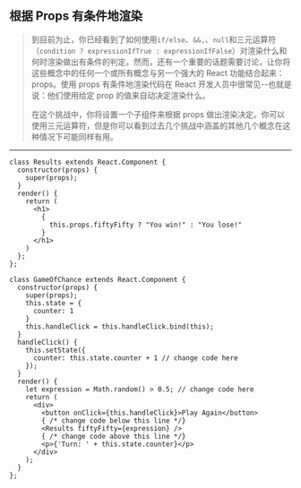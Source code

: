## 根据 Props 有条件地渲染

> 到目前为止，你已经看到了如何使用`if/else`、`&&,`、`null`和三元运算符（`condition ? expressionIfTrue : expressionIfFalse`）对渲染什么和何时渲染做出有条件的判定。然而，还有一个重要的话题需要讨论，让你将这些概念中的任何一个或所有概念与另一个强大的 React 功能结合起来：props。使用 props 有条件地渲染代码在 React 开发人员中很常见--也就是说：他们使用给定 prop 的值来自动决定渲染什么。
>
> 在这个挑战中，你将设置一个子组件来根据 props 做出渲染决定。你可以使用三元运算符，但是你可以看到过去几个挑战中涵盖的其他几个概念在这种情况下可能同样有用。

---

```react
class Results extends React.Component {
  constructor(props) {
    super(props);
  }
  render() {
    return (
      <h1>
        {
          this.props.fiftyFifty ? "You win!" : "You lose!"
        }
      </h1>
    )
  };
};

class GameOfChance extends React.Component {
  constructor(props) {
    super(props);
    this.state = {
      counter: 1
    }
    this.handleClick = this.handleClick.bind(this);
  }
  handleClick() {
    this.setState({
      counter: this.state.counter + 1 // change code here
    });
  }
  render() {
    let expression = Math.random() > 0.5; // change code here
    return (
      <div>
        <button onClick={this.handleClick}>Play Again</button>
        { /* change code below this line */}
        <Results fiftyFifty={expression} />
        { /* change code above this line */}
        <p>{'Turn: ' + this.state.counter}</p>
      </div>
    );
  }
};
```

